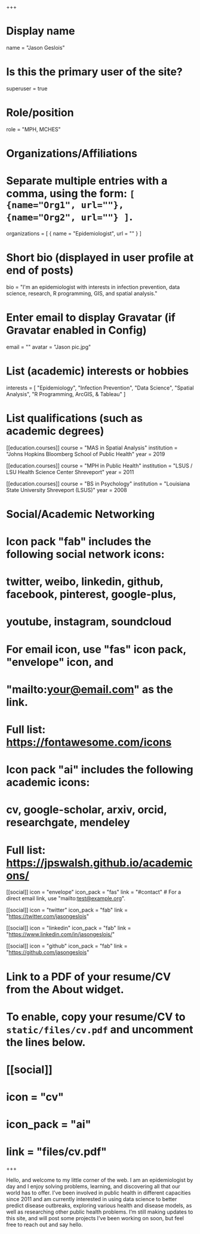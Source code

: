 +++
# Display name
name = "Jason Geslois"

# Is this the primary user of the site?
superuser = true

# Role/position
role = "MPH, MCHES"

# Organizations/Affiliations
#   Separate multiple entries with a comma, using the form: `[ {name="Org1", url=""}, {name="Org2", url=""} ]`.
organizations = [ { name = "Epidemiologist", url = "" } ]

# Short bio (displayed in user profile at end of posts)
bio = "I'm an epidemiologist with interests in infection prevention, data science, research, R programming, GIS, and spatial analysis."

# Enter email to display Gravatar (if Gravatar enabled in Config)
email = ""
avatar = "Jason pic.jpg"

# List (academic) interests or hobbies
interests = [
  "Epidemiology",
  "Infection Prevention",
  "Data Science",
  "Spatial Analysis",
  "R Programming, ArcGIS, & Tableau"
]

# List qualifications (such as academic degrees)
[[education.courses]]
  course = "MAS in Spatial Analysis"
  institution = "Johns Hopkins Bloomberg School of Public Health"
  year = 2019

[[education.courses]]
  course = "MPH in Public Health"
  institution = "LSUS / LSU Health Science Center Shreveport"
  year = 2011

[[education.courses]]
  course = "BS in Psychology"
  institution = "Louisiana State University Shreveport (LSUS)"
  year = 2008

# Social/Academic Networking
#
# Icon pack "fab" includes the following social network icons:
#
#   twitter, weibo, linkedin, github, facebook, pinterest, google-plus,
#   youtube, instagram, soundcloud
#
#   For email icon, use "fas" icon pack, "envelope" icon, and
#   "mailto:your@email.com" as the link.
#
#   Full list: https://fontawesome.com/icons
#
# Icon pack "ai" includes the following academic icons:
#
#   cv, google-scholar, arxiv, orcid, researchgate, mendeley
#
#   Full list: https://jpswalsh.github.io/academicons/

[[social]]
  icon = "envelope"
  icon_pack = "fas"
  link = "#contact"  # For a direct email link, use "mailto:test@example.org".

[[social]]
  icon = "twitter"
  icon_pack = "fab"
  link = "https://twitter.com/jasongeslois"

[[social]]
  icon = "linkedin"
  icon_pack = "fab"
  link = "https://www.linkedin.com/in/jasongeslois/"

[[social]]
  icon = "github"
  icon_pack = "fab"
  link = "https://github.com/jasongeslois"

# Link to a PDF of your resume/CV from the About widget.
# To enable, copy your resume/CV to `static/files/cv.pdf` and uncomment the lines below.
# [[social]]
#   icon = "cv"
#   icon_pack = "ai"
#   link = "files/cv.pdf"

+++

Hello, and welcome to my little corner of the web. I am an epidemiologist by day and I enjoy solving problems, learning, and discovering all that our world has to offer. I’ve been involved in public health in different capacities since 2011 and am currently interested in using data science to better predict disease outbreaks, exploring various health and disease models, as well as researching other public health problems. I’m still making updates to this site, and will post some projects I’ve been working on soon, but feel free to reach out and say hello.
